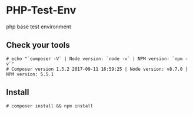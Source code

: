 # PHP-Test-Env
php base test environment

## Check your tools

```
# echo "`composer -V` | Node version: `node -v` | NPM version: `npm -v`"
# Composer version 1.5.2 2017-09-11 16:59:25 | Node version: v8.7.0 | NPM version: 5.5.1
```

## Install
`# composer install && npm install`
